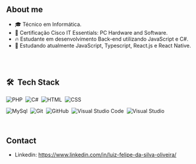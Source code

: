 ## About me

- 🎓 Técnico em Informática.
- 📃 Certificação Cisco IT Essentials: PC Hardware and Software.
- 🔥 Estudante em desenvolvimento Back-end utilizando JavaScript e C#.
- 🔭 Estudando atualmente JavaScript, Typescript, React.js e React Native.


<br><br>
## 🛠 &nbsp;Tech Stack
<!-- ![JavaScript](https://img.shields.io/badge/-JavaScript-05122A?style=flat&logo=javascript)&nbsp; -->
<!-- ![Node.js](https://img.shields.io/badge/-Node.js-05122A?style=flat&logo=node.js)&nbsp; -->
![PHP](https://img.shields.io/badge/-PHP-05122A?style=flat&logo=php)&nbsp;
![C#](https://img.shields.io/badge/-Csharp-05122A?style=flat&logo=csharp)&nbsp;
![HTML](https://img.shields.io/badge/-HTML-05122A?style=flat&logo=HTML5)&nbsp;
![CSS](https://img.shields.io/badge/-CSS-05122A?style=flat&logo=CSS3&logoColor=1572B6)&nbsp;
<!-- ![React](https://img.shields.io/badge/-React-05122A?style=flat&logo=react)&nbsp; -->
![MySql](https://img.shields.io/badge/-MySql-05122A?style=flat&logo=mysql)&nbsp;
![Git](https://img.shields.io/badge/-Git-05122A?style=flat&logo=git)&nbsp;
![GitHub](https://img.shields.io/badge/-GitHub-05122A?style=flat&logo=github)&nbsp;
![Visual Studio Code](https://img.shields.io/badge/-Visual%20Studio%20Code-05122A?style=flat&logo=visual-studio-code&logoColor=007ACC)&nbsp;
![Visual Studio](https://img.shields.io/badge/-Visual%20Studio-05122A?style=flat&logo=visual-studio-code)&nbsp;


<br>

## Contact


- Linkedin: https://www.linkedin.com/in/luiz-felipe-da-silva-oliveira/
